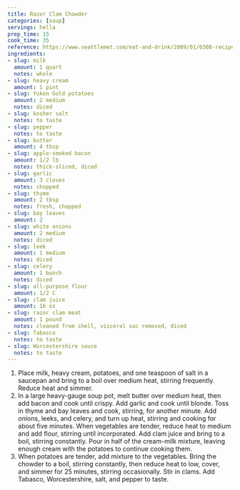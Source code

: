 ```yaml
---
title: Razor Clam Chowder
categories: [soup]
servings: hella
prep_time: 15
cook_time: 35
reference: https://www.seattlemet.com/eat-and-drink/2009/01/0308-recipe
ingredients:
- slug: milk
  amount: 1 quart
  notes: whole
- slug: heavy cream
  amount: 1 pint
- slug: Yukon Gold potatoes
  amount: 2 medium
  notes: diced
- slug: kosher salt
  notes: to taste
- slug: pepper
  notes: to taste
- slug: butter
  amount: 4 tbsp
- slug: apple-smoked bacon
  amount: 1/2 lb
  notes: thick-sliced, diced
- slug: garlic
  amount: 3 cloves
  notes: chopped
- slug: thyme
  amount: 2 tbsp
  notes: fresh, chopped
- slug: bay leaves
  amount: 2
- slug: white onions
  amount: 2 medium
  notes: diced
- slug: leek
  amount: 1 medium
  notes: diced
- slug: celery
  amount: 1 bunch
  notes: diced
- slug: all-purpose flour
  amount: 1/2 C
- slug: clam juice
  amount: 16 oz
- slug: razor clam meat
  amount: 1 pound
  notes: cleaned from shell, visceral sac removed, diced
- slug: Tabasco
  notes: to taste
- slug: Worcestershire sauce
  notes: to taste
---
```


1. Place milk, heavy cream, potatoes, and one teaspoon of salt in a saucepan and bring to a boil over medium heat, stirring frequently. Reduce heat and simmer.
2. In a large heavy-gauge soup pot, melt butter over medium heat, then add bacon and cook until crispy. Add garlic and cook until blonde. Toss in thyme and bay leaves and cook, stirring, for another minute. Add onions, leeks, and celery, and turn up heat, stirring and cooking for about five minutes. When vegetables are tender, reduce heat to medium and add flour, stirring until incorporated. Add clam juice and bring to a boil, stirring constantly. Pour in half of the cream-milk mixture, leaving enough cream with the potatoes to continue cooking them.
3. When potatoes are tender, add mixture to the vegetables. Bring the chowder to a boil, stirring constantly, then reduce heat to low, cover, and simmer for 25 minutes, stirring occasionally. Stir in clams. Add Tabasco, Worcestershire, salt, and pepper to taste.
